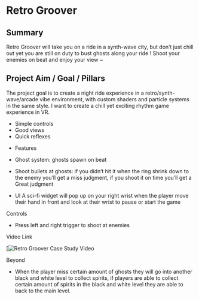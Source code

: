 # Retro Groover 

 

## Summary 

Retro Groover will take you on a ride in a synth-wave city, but don’t just chill out yet you are still on duty to bust ghosts along your ride ! Shoot your enemies on beat and enjoy your view ~

## Project Aim / Goal / Pillars

The project goal is to create a night ride experience in a retro/synth-wave/arcade vibe environment, with custom shaders and particle systems in the same style. I want to create a chill yet exciting rhythm game experience in VR.
  -	Simple controls 
  -	Good views 
  -	Quick reflexes

  *  Features
  -	Ghost system: ghosts spawn on beat 
  -	Shoot bullets at ghosts: if you didn’t hit it when the ring shrink down to the enemy you’ll get a miss judgment, if you shoot it on time you’ll  get a Great judgment   

-	UI 
A sci-fi  widget will pop up on your right wrist when the player move their hand in front and look at their wrist to pause or start the game 


Controls
  -	Press left and right trigger to shoot at enemies 


Video Link 

[![Retro Groover Case Study Video](https://youtu.be/_ZFO38cY8H4)

Beyond
  -	When the player miss certain amount of ghosts they will go into another black and white level to collect spirits, if players are able to collect certain amount of spirits in the black and white level they are able to back to the main level. 
